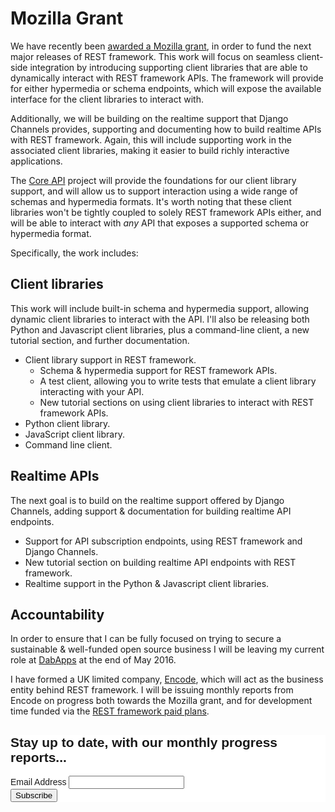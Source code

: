 # Mozilla Grant

We have recently been [awarded a Mozilla
grant](https://blog.mozilla.org/blog/2016/04/13/mozilla-open-source-support-moss-update-q1-2016/),
in order to fund the next major releases of REST framework. This work will
focus on seamless client-side integration by introducing supporting client
libraries that are able to dynamically interact with REST framework APIs. The
framework will provide for either hypermedia or schema endpoints, which will
expose the available interface for the client libraries to interact with.

Additionally, we will be building on the realtime support that Django Channels
provides, supporting and documenting how to build realtime APIs with REST
framework. Again, this will include supporting work in the associated client
libraries, making it easier to build richly interactive applications.

The [Core API](http://www.coreapi.org) project will provide the foundations for
our client library support, and will allow us to support interaction using a
wide range of schemas and hypermedia formats. It's worth noting that these
client libraries won't be tightly coupled to solely REST framework APIs either,
and will be able to interact with *any* API that exposes a supported schema or
hypermedia format.

Specifically, the work includes:

## Client libraries

This work will include built-in schema and hypermedia support, allowing dynamic
client libraries to interact with the API. I'll also be releasing both Python
and Javascript client libraries, plus a command-line client, a new tutorial
section, and further documentation.

* Client library support in REST framework.
  * Schema & hypermedia support for REST framework APIs.
  * A test client, allowing you to write tests that emulate a client library interacting with your API.
  * New tutorial sections on using client libraries to interact with REST framework APIs.
* Python client library.
* JavaScript client library.
* Command line client.

## Realtime APIs

The next goal is to build on the realtime support offered by Django Channels,
adding support & documentation for building realtime API endpoints.

* Support for API subscription endpoints, using REST framework and Django Channels.
* New tutorial section on building realtime API endpoints with REST framework.
* Realtime support in the Python & Javascript client libraries.

## Accountability

In order to ensure that I can be fully focused on trying to secure a sustainable
& well-funded open source business I will be leaving my current role at [DabApps](http://www.dabapps.com)
at the end of May 2016.

I have formed a UK limited company, [Encode](http://www.encode.io), which will
act as the business entity behind REST framework. I will be issuing monthly reports
from Encode on progress both towards the Mozilla grant, and for development time
funded via the [REST framework paid plans](funding.md).

<!-- Begin MailChimp Signup Form -->
<link href="//cdn-images.mailchimp.com/embedcode/classic-10_7.css" rel="stylesheet" type="text/css">
<style type="text/css">
	#mc_embed_signup{background:#fff; clear:left; font:14px Helvetica,Arial,sans-serif; }
	/* Add your own MailChimp form style overrides in your site stylesheet or in this style block.
	   We recommend moving this block and the preceding CSS link to the HEAD of your HTML file. */
</style>
<div id="mc_embed_signup">
<form action="//encode.us13.list-manage.com/subscribe/post?u=b6b66bb5e4c7cb484a85c8dd7&amp;id=e382ef68ef" method="post" id="mc-embedded-subscribe-form" name="mc-embedded-subscribe-form" class="validate" target="_blank" novalidate>
    <div id="mc_embed_signup_scroll">
	<h2>Stay up to date, with our monthly progress reports...</h2>
<div class="mc-field-group">
	<label for="mce-EMAIL">Email Address </label>
	<input type="email" value="" name="EMAIL" class="required email" id="mce-EMAIL">
</div>
	<div id="mce-responses" class="clear">
		<div class="response" id="mce-error-response" style="display:none"></div>
		<div class="response" id="mce-success-response" style="display:none"></div>
	</div>    <!-- real people should not fill this in and expect good things - do not remove this or risk form bot signups-->
    <div style="position: absolute; left: -5000px;" aria-hidden="true"><input type="text" name="b_b6b66bb5e4c7cb484a85c8dd7_e382ef68ef" tabindex="-1" value=""></div>
    <div class="clear"><input type="submit" value="Subscribe" name="subscribe" id="mc-embedded-subscribe" class="button"></div>
    </div>
</form>
</div>
<script type='text/javascript' src='//s3.amazonaws.com/downloads.mailchimp.com/js/mc-validate.js'></script><script type='text/javascript'>(function($) {window.fnames = new Array(); window.ftypes = new Array();fnames[0]='EMAIL';ftypes[0]='email';fnames[1]='FNAME';ftypes[1]='text';fnames[2]='LNAME';ftypes[2]='text';}(jQuery));var $mcj = jQuery.noConflict(true);</script>
<!--End mc_embed_signup-->
